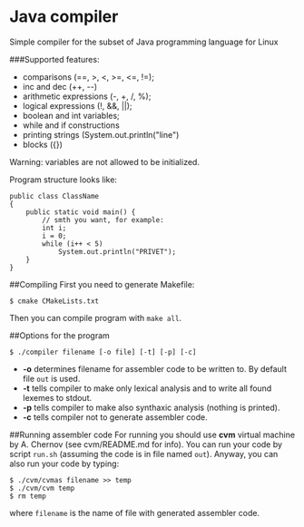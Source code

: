 # Java compiler

Simple compiler for the subset of Java programming language for Linux

###Supported features: 
* comparisons (==, >, <, >=, <=, !=);
* inc and dec (++, --)
* arithmetic expressions (-, +, /, %);
* logical expressions (!, &&, ||);
* boolean and int variables;
* while and if constructions
* printing strings (System.out.println("line")
* blocks ({})

Warning: variables are not allowed to be initialized.

Program structure looks like:

```
public class ClassName
{
    public static void main() {
        // smth you want, for example:
        int i;
        i = 0;
        while (i++ < 5)
            System.out.println("PRIVET");
    }
}
```
##Compiling
First you need to generate Makefile:
```
$ cmake CMakeLists.txt
```
Then you can compile program with `make all`.

##Options for the program
```
$ ./compiler filename [-o file] [-t] [-p] [-c]
```
* **-o** determines filename for assembler code to be written to. By default file  `out` is used.
* **-t** tells compiler to make only lexical analysis and to write all found lexemes to stdout.
* **-p** tells compiler to make also synthaxic analysis (nothing is printed).
* **-c** tells compiler not to generate assembler code.

##Running assembler code
For running you should use **cvm** virtual machine by A. Chernov (see cvm/README.md for info).
You can run your code by script `run.sh` (assuming the code is in file named `out`).
Anyway, you can also run your code by typing:
```
$ ./cvm/cvmas filename >> temp
$ ./cvm/cvm temp
$ rm temp
```
where `filename` is the name of file with generated assembler code.
